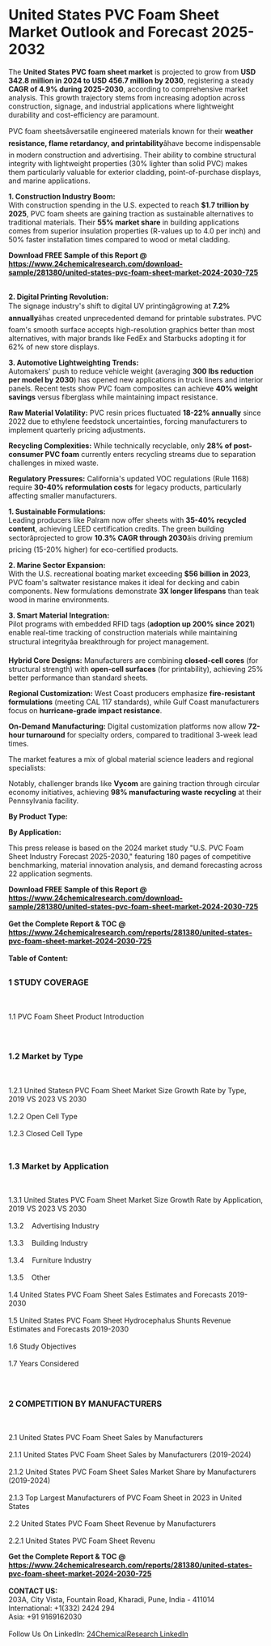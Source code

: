 <h1>United States PVC Foam Sheet Market Outlook and Forecast 2025-2032</h1><p>The <strong>United States PVC foam sheet market</strong> is projected to grow from <strong>USD 342.8 million in 2024 to USD 456.7 million by 2030</strong>, registering a steady <strong>CAGR of 4.9% during 2025-2030</strong>, according to comprehensive market analysis. This growth trajectory stems from increasing adoption across construction, signage, and industrial applications where lightweight durability and cost-efficiency are paramount.</p><p>PVC foam sheetsâversatile engineered materials known for their <strong>weather resistance, flame retardancy, and printability</strong>âhave become indispensable in modern construction and advertising. Their ability to combine structural integrity with lightweight properties (30% lighter than solid PVC) makes them particularly valuable for exterior cladding, point-of-purchase displays, and marine applications.</p><p><strong>1. Construction Industry Boom:</strong><br>
With construction spending in the U.S. expected to reach <strong>$1.7 trillion by 2025</strong>, PVC foam sheets are gaining traction as sustainable alternatives to traditional materials. Their <strong>55% market share</strong> in building applications comes from superior insulation properties (R-values up to 4.0 per inch) and 50% faster installation times compared to wood or metal cladding.</p><div><b>Download FREE Sample of this Report @ 
            <a href="https://www.24chemicalresearch.com/download-sample/281380/united-states-pvc-foam-sheet-market-2024-2030-725">
            https://www.24chemicalresearch.com/download-sample/281380/united-states-pvc-foam-sheet-market-2024-2030-725</a></b></div><br><p><strong>2. Digital Printing Revolution:</strong><br>
The signage industry's shift to digital UV printingâgrowing at <strong>7.2% annually</strong>âhas created unprecedented demand for printable substrates. PVC foam's smooth surface accepts high-resolution graphics better than most alternatives, with major brands like FedEx and Starbucks adopting it for 62% of new store displays.</p><p><strong>3. Automotive Lightweighting Trends:</strong><br>
Automakers' push to reduce vehicle weight (averaging <strong>300 lbs reduction per model by 2030</strong>) has opened new applications in truck liners and interior panels. Recent tests show PVC foam composites can achieve <strong>40% weight savings</strong> versus fiberglass while maintaining impact resistance.</p><p><strong>Raw Material Volatility:</strong> PVC resin prices fluctuated <strong>18-22% annually</strong> since 2022 due to ethylene feedstock uncertainties, forcing manufacturers to implement quarterly pricing adjustments.</p><p><strong>Recycling Complexities:</strong> While technically recyclable, only <strong>28% of post-consumer PVC foam</strong> currently enters recycling streams due to separation challenges in mixed waste.</p><p><strong>Regulatory Pressures:</strong> California's updated VOC regulations (Rule 1168) require <strong>30-40% reformulation costs</strong> for legacy products, particularly affecting smaller manufacturers.</p><p><strong>1. Sustainable Formulations:</strong><br>
Leading producers like Palram now offer sheets with <strong>35-40% recycled content</strong>, achieving LEED certification credits. The green building sectorâprojected to grow <strong>10.3% CAGR through 2030</strong>âis driving premium pricing (15-20% higher) for eco-certified products.</p><p><strong>2. Marine Sector Expansion:</strong><br>
With the U.S. recreational boating market exceeding <strong>$56 billion in 2023</strong>, PVC foam's saltwater resistance makes it ideal for decking and cabin components. New formulations demonstrate <strong>3X longer lifespans</strong> than teak wood in marine environments.</p><p><strong>3. Smart Material Integration:</strong><br>
Pilot programs with embedded RFID tags (<strong>adoption up 200% since 2021</strong>) enable real-time tracking of construction materials while maintaining structural integrityâa breakthrough for project management.</p><p><strong>Hybrid Core Designs:</strong> Manufacturers are combining <strong>closed-cell cores</strong> (for structural strength) with <strong>open-cell surfaces</strong> (for printability), achieving 25% better performance than standard sheets.</p><p><strong>Regional Customization:</strong> West Coast producers emphasize <strong>fire-resistant formulations</strong> (meeting CAL 117 standards), while Gulf Coast manufacturers focus on <strong>hurricane-grade impact resistance</strong>.</p><p><strong>On-Demand Manufacturing:</strong> Digital customization platforms now allow <strong>72-hour turnaround</strong> for specialty orders, compared to traditional 3-week lead times.</p><p>The market features a mix of global material science leaders and regional specialists:</p><p>Notably, challenger brands like <strong>Vycom</strong> are gaining traction through circular economy initiatives, achieving <strong>98% manufacturing waste recycling</strong> at their Pennsylvania facility.</p><p><strong>By Product Type:</strong></p><p><strong>By Application:</strong></p><p>This press release is based on the 2024 market study "U.S. PVC Foam Sheet Industry Forecast 2025-2030," featuring 180 pages of competitive benchmarking, material innovation analysis, and demand forecasting across 22 application segments.</p><div><b>Download FREE Sample of this Report @ 
            <a href="https://www.24chemicalresearch.com/download-sample/281380/united-states-pvc-foam-sheet-market-2024-2030-725">
            https://www.24chemicalresearch.com/download-sample/281380/united-states-pvc-foam-sheet-market-2024-2030-725</a></b></div><br><div><b>Get the Complete Report & TOC @ 
            <a href="https://www.24chemicalresearch.com/reports/281380/united-states-pvc-foam-sheet-market-2024-2030-725">
            https://www.24chemicalresearch.com/reports/281380/united-states-pvc-foam-sheet-market-2024-2030-725</a></b></div><br>
            <b>Table of Content:</b><p><h2><span style="font-size:16px"><strong>1 STUDY COVERAGE</strong></span></h2><br />
<p>1.1 PVC Foam Sheet Product Introduction</p><br />
<h2><span style="font-size:16px"><strong>1.2 Market by Type</strong></span></h2><br />
<p>1.2.1 United Statesn PVC Foam Sheet Market Size Growth Rate by Type, 2019 VS 2023 VS 2030<br /><br />
1.2.2 Open Cell Type&nbsp;&nbsp; &nbsp;<br /><br />
1.2.3 Closed Cell Type<br /><br />
<h2><span style="font-size:16px"><strong>1.3 Market by Application</strong></span></h2><br />
<p>1.3.1 United States PVC Foam Sheet Market Size Growth Rate by Application, 2019 VS 2023 VS 2030<br /><br />
1.3.2&nbsp;&nbsp; &nbsp;Advertising Industry<br /><br />
1.3.3&nbsp;&nbsp; &nbsp;Building Industry<br /><br />
1.3.4&nbsp;&nbsp; &nbsp;Furniture Industry<br /><br />
1.3.5&nbsp;&nbsp; &nbsp;Other<br /><br />
1.4 United States PVC Foam Sheet Sales Estimates and Forecasts 2019-2030<br /><br />
1.5 United States PVC Foam Sheet Hydrocephalus Shunts Revenue Estimates and Forecasts 2019-2030<br /><br />
1.6 Study Objectives<br /><br />
1.7 Years Considered</p><br />
<h2><span style="font-size:16px"><strong>2 COMPETITION BY MANUFACTURERS</strong></span></h2><br />
<p>2.1 United States PVC Foam Sheet Sales by Manufacturers<br /><br />
2.1.1 United States PVC Foam Sheet Sales by Manufacturers (2019-2024)<br /><br />
2.1.2 United States PVC Foam Sheet Sales Market Share by Manufacturers (2019-2024)<br /><br />
2.1.3 Top Largest Manufacturers of PVC Foam Sheet in 2023 in United States<br /><br />
2.2 United States PVC Foam Sheet Revenue by Manufacturers<br /><br />
2.2.1 United States PVC Foam Sheet Revenu</p><div><b>Get the Complete Report & TOC @ 
            <a href="https://www.24chemicalresearch.com/reports/281380/united-states-pvc-foam-sheet-market-2024-2030-725">
            https://www.24chemicalresearch.com/reports/281380/united-states-pvc-foam-sheet-market-2024-2030-725</a></b></div><br><b>CONTACT US:</b><br>
            203A, City Vista, Fountain Road, Kharadi, Pune, India - 411014<br>
            International: +1(332) 2424 294<br>
            Asia: +91 9169162030 <br><br>
            Follow Us On LinkedIn: <a href="https://www.linkedin.com/company/24chemicalresearch/">24ChemicalResearch LinkedIn</a>